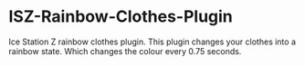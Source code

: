 # ISZ-Rainbow-Clothes-Plugin
Ice Station Z rainbow clothes plugin. This plugin changes your clothes into a rainbow state. Which changes the colour every 0.75 seconds.
